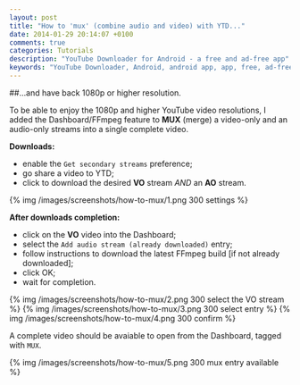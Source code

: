 ```yaml
---
layout: post
title: "How to 'mux' (combine audio and video) with YTD..."
date: 2014-01-29 20:14:07 +0100
comments: true
categories: Tutorials
description: "YouTube Downloader for Android - a free and ad-free app"
keywords: "YouTube Downloader, Android, android app, app, free, ad-free, no ads, dentex, video, YouTube, downloader"
---
```

##...and have back 1080p or higher resolution.

To be able to enjoy the 1080p and higher YouTube video resolutions, 
I added the Dashboard/FFmpeg feature to **MUX** (merge) a video-only 
and an audio-only streams into a single complete video.

**Downloads:**

- enable the `Get secondary streams` preference;  
- go share a video to YTD;  
- click to download the desired **VO** stream *AND* an **AO** stream.

{% img /images/screenshots/how-to-mux/1.png 300 settings %}

**After downloads completion:**

- click on the **VO** video into the Dashboard;
- select the `Add audio stream (already downloaded)` entry;
- follow instructions to download the latest FFmpeg build 
  [if not already downloaded];
- click OK;
- wait for completion.

{% img /images/screenshots/how-to-mux/2.png 300 select the VO stream %}
{% img /images/screenshots/how-to-mux/3.png 300 select entry %}
{% img /images/screenshots/how-to-mux/4.png 300 confirm %}

A complete video should be avaiable to open from the Dashboard, tagged with `MUX`.

{% img /images/screenshots/how-to-mux/5.png 300 mux entry available %}
